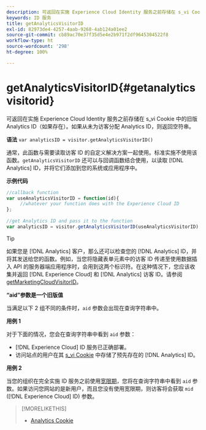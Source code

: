 ```yaml
---
description: 可返回在实施 Experience Cloud Identity 服务之前存储在 s_vi Cookie 中的旧版 Analytics ID（如果存在）。如果从未为访客分配 Analytics ID，则返回空符串。
keywords: ID 服务
title: getAnalyticsVisitorID
exl-id: 82973de4-4257-4aab-9268-4ab124a01ee2
source-git-commit: cb89ac70e37f35d5e4e2b971f2df9645304522f8
workflow-type: ht
source-wordcount: '298'
ht-degree: 100%

---
```


# getAnalyticsVisitorID{#getanalyticsvisitorid}

可返回在实施 Experience Cloud Identity 服务之前存储在 s_vi Cookie 中的旧版 Analytics ID（如果存在）。如果从未为访客分配 Analytics ID，则返回空符串。

**语法** `var analyticsID = visitor.getAnalyticsVisitorID()`

通常，此函数与需要读取访客 ID 的自定义解决方案一起使用。标准实施不使用该函数。`getAnalyticsVisitorID` 还可以与回调函数结合使用，以读取 [!DNL Analytics] ID，并将它们添加到您的系统或应用程序中。

**示例代码**

```js
//callback function 
var useAnalyticsVisitorID = function(id){ 
     //whatever your function does with the Experience Cloud ID 
}; 
 
//get Analytics ID and pass it to the function 
var analyticsID = visitor.getAnalyticsVisitorID(useAnalyticsVisitorID)
```

>[!TIP]
>
>如果您是 [!DNL Analytics] 客户，那么还可以检查您的 [!DNL Analytics] ID，并将其发送给您的函数。例如，当您将隐藏表单元素中的访客 ID 传递至使用数据插入 API 的服务器端应用程序时，会用到这两个标识符。在这种情况下，您应该收集并返回 [!DNL Experience Cloud] 和 [!DNL Analytics] 访客 ID。请参阅 [getMarketingCloudVisitorID](../../library/get-set/getmcvid.md)。

**“aid”参数是一个旧版值**

当满足以下 2 组不同的条件时，`aid` 参数会出现在查询字符串中。

**用例 1**

对于下面的情况，您会在查询字符串中看到 `aid` 参数：

* [!DNL Experience Cloud] ID 服务已正确部署。
* 访问站点的用户在其 [s_vi Cookie](https://experienceleague.adobe.com/docs/core-services/interface/ec-cookies/cookies-analytics.html?lang=zh-Hans#section-5d50a078de444d12b7d927d68ff3b679) 中存储了预先存在的 [!DNL Analytics] ID。

**用例 2**

当您的组织在完全实施 ID 服务之前使用[宽限期](../../reference/analytics-reference/grace-period.md)，您将在查询字符串中看到 `aid` 参数。如果访问您网站的是新用户，而且您没有使用宽限期，则访客将会获取 `mid` ([!DNL Experience Cloud] ID) 参数。

>[!MORELIKETHIS]
>
>* [Analytics Cookie](https://experienceleague.adobe.com/docs/core-services/interface/ec-cookies/cookies-privacy.html?lang=zh-Hans)


